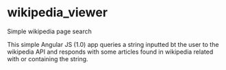 # wikipedia_viewer
Simple wikipedia page search

This simple Angular JS (1.0) app queries a string inputted bt the user to the wikipedia API and responds with some articles found in wikipedia related with or containing the string.

